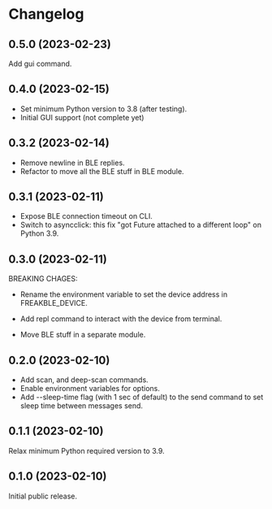 # Changelog

## 0.5.0 (2023-02-23)

Add gui command.

## 0.4.0 (2023-02-15)

- Set minimum Python version to 3.8 (after testing).
- Initial GUI support (not complete yet)

## 0.3.2 (2023-02-14)

- Remove newline in BLE replies.
- Refactor to move all the BLE stuff in BLE module.

## 0.3.1 (2023-02-11)

- Expose BLE connection timeout on CLI.
- Switch to asyncclick: this fix "got Future <Future pending> attached to a
  different loop" on Python 3.9.

## 0.3.0 (2023-02-11)

BREAKING CHAGES:
- Rename the environment variable to set the device address in FREAKBLE_DEVICE.

- Add repl command to interact with the device from terminal.
- Move BLE stuff in a separate module.

## 0.2.0 (2023-02-10)

- Add scan, and deep-scan commands.
- Enable environment variables for options.
- Add --sleep-time flag (with 1 sec of default) to the send command to set
  sleep time between messages send.

## 0.1.1 (2023-02-10)

Relax minimum Python required version to 3.9.

## 0.1.0 (2023-02-10)

Initial public release.
